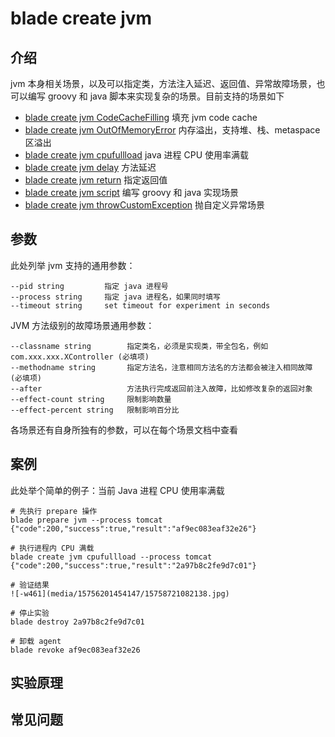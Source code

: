 # blade create jvm
## 介绍
jvm 本身相关场景，以及可以指定类，方法注入延迟、返回值、异常故障场景，也可以编写 groovy 和 java 脚本来实现复杂的场景。目前支持的场景如下
* [blade create jvm CodeCacheFilling](blade%20create%20jvm%20CodeCacheFilling.md) 填充 jvm code cache
* [blade create jvm OutOfMemoryError](blade%20create%20jvm%20OutOfMemoryError.md) 内存溢出，支持堆、栈、metaspace 区溢出
* [blade create jvm cpufullload](blade%20create%20jvm%20cpufullload.md) java 进程 CPU 使用率满载
* [blade create jvm delay](blade%20create%20jvm%20delay.md) 方法延迟
* [blade create jvm return](blade%20create%20jvm%20return.md) 指定返回值
* [blade create jvm script](blade%20create%20jvm%20script.md) 编写 groovy 和 java 实现场景
* [blade create jvm throwCustomException](blade%20create%20jvm%20throwCustomException.md) 抛自定义异常场景

## 参数
此处列举 jvm 支持的通用参数：
```
--pid string         指定 java 进程号
--process string     指定 java 进程名，如果同时填写
--timeout string     set timeout for experiment in seconds
```

JVM 方法级别的故障场景通用参数：
```
--classname string        指定类名，必须是实现类，带全包名，例如 com.xxx.xxx.XController (必填项)
--methodname string       指定方法名，注意相同方法名的方法都会被注入相同故障 (必填项)
--after                   方法执行完成返回前注入故障，比如修改复杂的返回对象
--effect-count string     限制影响数量
--effect-percent string   限制影响百分比
```

各场景还有自身所独有的参数，可以在每个场景文档中查看

## 案例
此处举个简单的例子：当前 Java 进程 CPU 使用率满载
```
# 先执行 prepare 操作
blade prepare jvm --process tomcat
{"code":200,"success":true,"result":"af9ec083eaf32e26"}

# 执行进程内 CPU 满载
blade create jvm cpufullload --process tomcat
{"code":200,"success":true,"result":"2a97b8c2fe9d7c01"}

# 验证结果
![-w461](media/15756201454147/15758721082138.jpg)

# 停止实验
blade destroy 2a97b8c2fe9d7c01

# 卸载 agent
blade revoke af9ec083eaf32e26
```

## 实验原理

## 常见问题